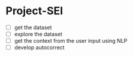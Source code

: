 # Project-SEI

- [ ] get the dataset
- [ ] explore the dataset
- [ ] get the context from the user input using NLP
- [ ] develop autocorrect

